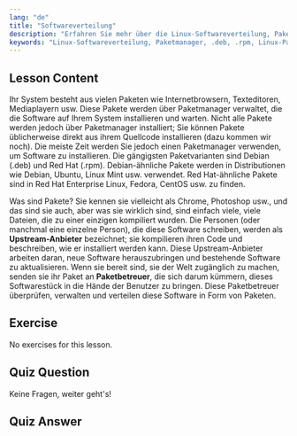 ```yaml
---
lang: "de"
title: "Softwareverteilung"
description: "Erfahren Sie mehr über die Linux-Softwareverteilung, Paketmanager und Pakettypen wie .deb und .rpm. Verstehen Sie, wie Software auf Linux-Systemen verwaltet wird."
keywords: "Linux-Softwareverteilung, Paketmanager, .deb, .rpm, Linux-Pakete, Linux für Anfänger, Linux-Tutorial, Softwareinstallation"
---
```


## Lesson Content

Ihr System besteht aus vielen Paketen wie Internetbrowsern, Texteditoren, Mediaplayern usw. Diese Pakete werden über Paketmanager verwaltet, die die Software auf Ihrem System installieren und warten. Nicht alle Pakete werden jedoch über Paketmanager installiert; Sie können Pakete üblicherweise direkt aus ihrem Quellcode installieren (dazu kommen wir noch). Die meiste Zeit werden Sie jedoch einen Paketmanager verwenden, um Software zu installieren. Die gängigsten Paketvarianten sind Debian (.deb) und Red Hat (.rpm). Debian-ähnliche Pakete werden in Distributionen wie Debian, Ubuntu, Linux Mint usw. verwendet. Red Hat-ähnliche Pakete sind in Red Hat Enterprise Linux, Fedora, CentOS usw. zu finden.

Was sind Pakete? Sie kennen sie vielleicht als Chrome, Photoshop usw., und das sind sie auch, aber was sie wirklich sind, sind einfach viele, viele Dateien, die zu einer einzigen kompiliert wurden. Die Personen (oder manchmal eine einzelne Person), die diese Software schreiben, werden als **Upstream-Anbieter** bezeichnet; sie kompilieren ihren Code und beschreiben, wie er installiert werden kann. Diese Upstream-Anbieter arbeiten daran, neue Software herauszubringen und bestehende Software zu aktualisieren. Wenn sie bereit sind, sie der Welt zugänglich zu machen, senden sie ihr Paket an **Paketbetreuer**, die sich darum kümmern, dieses Softwarestück in die Hände der Benutzer zu bringen. Diese Paketbetreuer überprüfen, verwalten und verteilen diese Software in Form von Paketen.

## Exercise

No exercises for this lesson.

## Quiz Question

Keine Fragen, weiter geht's!

## Quiz Answer
